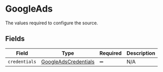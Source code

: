 # GoogleAds

The values required to configure the source.


## Fields

| Field                                                               | Type                                                                | Required                                                            | Description                                                         |
| ------------------------------------------------------------------- | ------------------------------------------------------------------- | ------------------------------------------------------------------- | ------------------------------------------------------------------- |
| `credentials`                                                       | [GoogleAdsCredentials](../../models/shared/GoogleAdsCredentials.md) | :heavy_minus_sign:                                                  | N/A                                                                 |